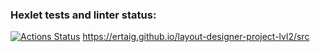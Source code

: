 ### Hexlet tests and linter status:
[![Actions Status](https://github.com/ertaig/layout-designer-project-lvl2/workflows/hexlet-check/badge.svg)](https://github.com/ertaig/layout-designer-project-lvl2/actions) 
https://ertaig.github.io/layout-designer-project-lvl2/src
